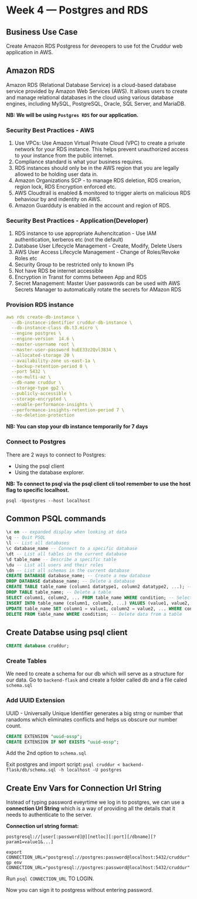 # Week 4 — Postgres and RDS

## Business Use Case
Create Amazon RDS Postgress for deveopers to use fot the Cruddur web application in AWS.

## Amazon RDS
Amazon RDS (Relational Database Service) is a cloud-based database service provided by Amazon Web Services (AWS). It allows users to create and manage relational databases in the cloud using various database engines, including MySQL, PostgreSQL, Oracle, SQL Server, and MariaDB.

**NB: We will be using `Postgres RDS` for our application.**

### Security Best Practices - AWS
1. Use VPCs: Use Amazon Virtual Private Cloud (VPC) to create a private network for your RDS instance. This helps prevent unauthorized access to your instance from the public internet.
2. Compliance standard is what your business requires.
3. RDS instances should only be in the AWS  region that you are legally allowed to be holding user data in.
4. Amazon Organizations SCP - to manage RDS deletion, RDS crearion, region lock, RDS Encryption enforced etc.
5. AWS Cloudtrail is enabled & monitored to trigger alerts on malicious RDS behaviour by and indentity on AWS.
6. Amazon Guardduty is enabled in the account and region of RDS.

### Security Best Practices - Application(Developer)
1. RDS instance to use appropriate Auhencitcation - Use IAM authentication, kerberos etc (not the default)
2. Database User Lifecycle Management - Create, Modify, Delete Users
3. AWS User Access Lifecycle Management - Change of Roles/Revoke Roles etc
4. Security Group to be restricted only to known IPs
5. Not have RDS be internet accessible
6. Encryption in Transt for comms between App and RDS
7. Secret Management: Master User passwords can be used with AWS Secrets Manager to automatically rotate the secrets for AMazon RDS

### Provision RDS instance
```yml
aws rds create-db-instance \
  --db-instance-identifier cruddur-db-instance \
  --db-instance-class db.t3.micro \
  --engine postgres \
  --engine-version  14.6 \
  --master-username root \
  --master-user-password huEE33z2Qvl3834 \
  --allocated-storage 20 \
  --availability-zone us-east-1a \
  --backup-retention-period 0 \
  --port 5432 \
  --no-multi-az \
  --db-name cruddur \
  --storage-type gp2 \
  --publicly-accessible \
  --storage-encrypted \
  --enable-performance-insights \
  --performance-insights-retention-period 7 \
  --no-deletion-protection
  ```
  
  **NB: You can stop your db instance temporarily for 7 days**
  
  ### Connect to Postgres
  There are 2 ways to connect to Postgres:
  - Using the psql client
  - Using the database explorer.
 
**NB: To connect to psql via the psql client cli tool remember to use the host flag to specific localhost.**

`psql -Upostgres --host localhost`

## Common PSQL commands
```sql
\x on -- expanded display when looking at data
\q -- Quit PSQL
\l -- List all databases
\c database_name -- Connect to a specific database
\dt -- List all tables in the current database
\d table_name -- Describe a specific table
\du -- List all users and their roles
\dn -- List all schemas in the current database
CREATE DATABASE database_name; -- Create a new database
DROP DATABASE database_name; -- Delete a database
CREATE TABLE table_name (column1 datatype1, column2 datatype2, ...); -- Create a new table
DROP TABLE table_name; -- Delete a table
SELECT column1, column2, ... FROM table_name WHERE condition; -- Select data from a table
INSERT INTO table_name (column1, column2, ...) VALUES (value1, value2, ...); -- Insert data into a table
UPDATE table_name SET column1 = value1, column2 = value2, ... WHERE condition; -- Update data in a table
DELETE FROM table_name WHERE condition; -- Delete data from a table
```

## Create Databse using psql client
```sql
CREATE database cruddur;
```
### Create Tables
We need to create a schema for our db which will serve as a structure for our data.
Go to `backend-flask` and create a folder called db and a file caled `schema.sql`

### Add UUID Extension
UUID - Universally Unique Identifier generates a big strng or number that ranadoms which eliminates conflicts and helps us obscure our number count.
```sql
CREATE EXTENSION "uuid-ossp";
CREATE EXTENSION IF NOT EXISTS "uuid-ossp";
```
Add the 2nd option to `schema.sql`

Exit postgres and import script:
`psql cruddur < backend-flask/db/schema.sql -h localhost -U postgres`

## Create Env Vars for Connection Url String
Instead of typing password eveyrtime we log in to postgres, we can use a **connection Url String** which is a way of providing all the details that it needs to authenticate to the server.

**Connection url string format:**

`postgresql://[user[:password]@][netloc][:port][/dbname][?param1=value1&...]`

```var
export CONNECTION_URL="postgresql://postgres:password@localhost:5432/cruddur"
gp env CONNECTION_URL="postgresql://postgres:password@localhost:5432/cruddur"
```
Run `psql CONNECTION_URL` TO LOGIN.

Now you can sign it to postgress without entering password.
